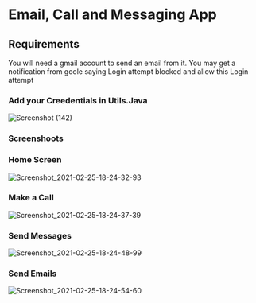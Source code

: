 # Email, Call and Messaging App

## Requirements
You will need a gmail account to send an email from it.
You may get a notification from goole saying Login attempt blocked and allow this Login attempt
### Add your Creedentials in Utils.Java

![Screenshot (142)](https://user-images.githubusercontent.com/49470299/109164081-d5784f80-779b-11eb-956c-d6031c4ce0ee.png)

### Screenshoots
### Home Screen

![Screenshot_2021-02-25-18-24-32-93](https://user-images.githubusercontent.com/49470299/109165086-f7be9d00-779c-11eb-9f79-87576fe14d10.jpg)

### Make a Call

![Screenshot_2021-02-25-18-24-37-39](https://user-images.githubusercontent.com/49470299/109165077-f55c4300-779c-11eb-97a9-20e72c65df77.jpg)


### Send Messages
![Screenshot_2021-02-25-18-24-48-99](https://user-images.githubusercontent.com/49470299/109165083-f7260680-779c-11eb-98db-3a12a4bb1b6a.jpg)

### Send Emails
![Screenshot_2021-02-25-18-24-54-60](https://user-images.githubusercontent.com/49470299/109165085-f7260680-779c-11eb-8ebe-e493ddd40da0.jpg)
